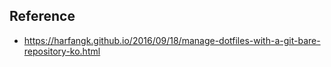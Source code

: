 ## Reference
- https://harfangk.github.io/2016/09/18/manage-dotfiles-with-a-git-bare-repository-ko.html

